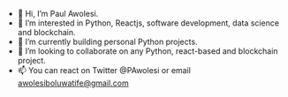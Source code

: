 - 👋 Hi, I’m Paul Awolesi.
- 👀 I’m interested in Python, Reactjs, software development, data science and blockchain.
- 🌱 I’m currently building personal Python projects.
- 💞️ I’m looking to collaborate on any Python, react-based and blockchain project.
- 📫 You can react on Twitter @PAwolesi or email awolesiboluwatife@gmail.com

<!---
Ocolus1/Ocolus1 is a ✨ special ✨ repository because its `README.md` (this file) appears on your GitHub profile.
You can click the Preview link to take a look at your changes.
--->
